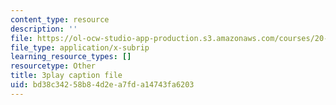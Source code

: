 ```yaml
---
content_type: resource
description: ''
file: https://ol-ocw-studio-app-production.s3.amazonaws.com/courses/20-219-becoming-the-next-bill-nye-writing-and-hosting-the-educational-show-january-iap-2015/bd38c34258b84d2ea7fda14743fa6203_QSkVGto19SA.srt
file_type: application/x-subrip
learning_resource_types: []
resourcetype: Other
title: 3play caption file
uid: bd38c342-58b8-4d2e-a7fd-a14743fa6203
---
```

